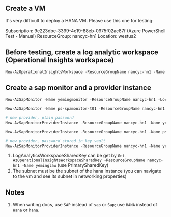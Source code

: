 ## Create a VM
It's very difficult to deploy a HANA VM. Please use this one for testing:

Subscription: 9e223dbe-3399-4e19-88eb-0975f02ac87f (Azure PowerShell Test - Manual)
ResourceGroup: nancyc-hn1
Location: westus2

## Before testing, create a log analytic workspace (Operational Insights workspace)

```powershell
New-AzOperationalInsightsWorkspace -ResourceGroupName nancyc-hn1 -Name yeminglaw -Location westus2
```

## Create a sap monitor and a provider instance

```powershell
New-AzSapMonitor -Name yemingmonitor -ResourceGroupName nancyc-hn1 -Location westus2 -EnableCustomerAnalytic -MonitorSubnet "/subscriptions/9e223dbe-3399-4e19-88eb-0975f02ac87f/resourceGroups/nancyc-hn1/providers/Microsoft.Network/virtualNetworks/vnet-sap/subnets/subnet-admin" -LogAnalyticsWorkspaceSharedKey O5IXp1MjlFqACcRNRASv3SYwQTlw+wJyrZCaX230c3/8WyWpNHct84z0L/8F1NEfRsqqjIZh+yV9aOboZX6yAA== -LogAnalyticsWorkspaceId fdeceea9-46c7-424c-8d1e-808471a2ccf4 -LogAnalyticsWorkspaceResourceId "/subscriptions/9e223dbe-3399-4e19-88eb-0975f02ac87f/resourceGroups/nancyc-hn1/providers/Microsoft.OperationalInsights/workspaces/yeminglaw"

New-AzSapMonitor -Name ps-spamonitor-t01 -ResourceGroupName nancyc-hn1 -Location westus2 -EnableCustomerAnalytic -MonitorSubnet "/subscriptions/9e223dbe-3399-4e19-88eb-0975f02ac87f/resourceGroups/nancyc-hn1/providers/Microsoft.Network/virtualNetworks/vnet-sap/subnets/subnet-admin" -LogAnalyticsWorkspaceSharedKey O5IXp1MjlFqACcRNRASv3SYwQTlw+wJyrZCaX230c3/8WyWpNHct84z0L/8F1NEfRsqqjIZh+yV9aOboZX6yAA== -LogAnalyticsWorkspaceId fdeceea9-46c7-424c-8d1e-808471a2ccf4 -LogAnalyticsWorkspaceResourceId "/subscriptions/9e223dbe-3399-4e19-88eb-0975f02ac87f/resourceGroups/nancyc-hn1/providers/Microsoft.OperationalInsights/workspaces/yeminglaw"

# new provider, plain password
New-AzSapMonitorProviderInstance -ResourceGroupName nancyc-hn1 -Name yeminginstance2 -SapMonitorName yemingmonitor -Type SapHana -HanaHostname 'hdb1-0' -HanaDatabaseName 'SYSTEMDB' -HanaDatabaseSqlPort 30015 -HanaDatabaseUsername SYSTEM -HanaDatabasePassword (ConvertTo-SecureString "Manager1" -AsPlainText -Force)

New-AzSapMonitorProviderInstance -ResourceGroupName nancyc-hn1 -Name ps-sapmonitorins-t01 -SapMonitorName yemingmonitor -Type SapHana -HanaHostname 'hdb1-0' -HanaDatabaseName 'SYSTEMDB' -HanaDatabaseSqlPort 30015 -HanaDatabaseUsername SYSTEM -HanaDatabasePassword (ConvertTo-SecureString "Manager1" -AsPlainText -Force)

# new provider, password stored in key vault
New-AzSapMonitorProviderInstance -ResourceGroupName nancyc-hn1 -Name yeminginstancetest -SapMonitorName yemingmonitortest -Type SapHana -HanaHostname 'hdb1-0' -HanaDatabaseName 'SYSTEMDB' -HanaDatabaseSqlPort 30015 -HanaDatabaseUsername SYSTEM -HanaDatabasePasswordSecretId https://yeminghana.vault.azure.net/secrets/psw/cb7e620d72c34d9e940ebdcf178e585b -HanaDatabasePasswordKeyVaultResourceId /subscriptions/9e223dbe-3399-4e19-88eb-0975f02ac87f/resourceGroups/yeminghana/providers/Microsoft.KeyVault/vaults/yeminghana
```

1. LogAnalyticsWorkspaceSharedKey can be get by `Get-AzOperationalInsightsWorkspaceSharedKey -ResourceGroupName nancyc-hn1 -Name yeminglaw` (use PrimarySharedKey)
1. The subnet must be the subnet of the hana instance (you can navigate to the vm and see its subnet in networking properties)

## Notes

1. When writing docs, use `SAP` instead of `sap` or `Sap`; use `HANA` instead of `Hana` or `hana`.















